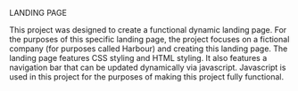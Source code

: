 LANDING PAGE


This project was designed to create a functional dynamic landing page. For the purposes of this specific landing page, the project focuses on a fictional company (for purposes called Harbour) and creating this landing page. The landing page features CSS styling and HTML styling. It also features a navigation bar that can be updated dynamically via javascript. Javascript is used in this project for the purposes of making this project fully functional.
